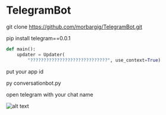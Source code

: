 # TelegramBot


git clone https://github.com/morbargig/TelegramBot.git

pip install telegram==0.0.1

```python
def main():
    updater = Updater(
        "?????????????????????????????", use_context=True)
```
put your app id

py conversationbot.py

open telegram with your chat name

![alt text](https://raw.githubusercontent.com/morbargig/TelegramBot/master/images/readme/Screenshot%20(45).png)
